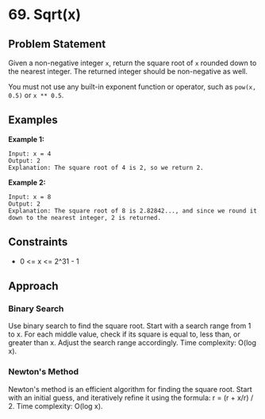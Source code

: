 # 69. Sqrt(x)

## Problem Statement
Given a non-negative integer `x`, return the square root of `x` rounded down to the nearest integer. The returned integer should be non-negative as well.

You must not use any built-in exponent function or operator, such as `pow(x, 0.5)` or `x ** 0.5`.

## Examples

**Example 1:**
```
Input: x = 4
Output: 2
Explanation: The square root of 4 is 2, so we return 2.
```

**Example 2:**
```
Input: x = 8
Output: 2
Explanation: The square root of 8 is 2.82842..., and since we round it down to the nearest integer, 2 is returned.
```

## Constraints
- 0 <= x <= 2^31 - 1

## Approach

### Binary Search
Use binary search to find the square root. Start with a search range from 1 to x. For each middle value, check if its square is equal to, less than, or greater than x. Adjust the search range accordingly. Time complexity: O(log x).

### Newton's Method
Newton's method is an efficient algorithm for finding the square root. Start with an initial guess, and iteratively refine it using the formula: r = (r + x/r) / 2. Time complexity: O(log x).